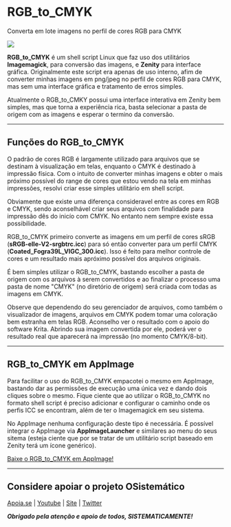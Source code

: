 # RGB_to_CMYK
Converta em lote imagens no perfil de cores RGB para CMYK

![](https://github.com/henriquead7/RGB_to_CMYK/blob/main/RGB_to_CMYK_appimage/AppDir/RGB_to_CMYK.png)

**RGB_to_CMYK** é um shell script Linux que faz uso dos utilitários **Imagemagick**, para conversão das imagens, e **Zenity** para interface gráfica.
Originalmente este script era apenas de uso interno, afim de converter minhas imagens em png/jpeg no perfil de cores RGB para CMYK, mas sem uma interface gráfica e tratamento de erros simples.

Atualmente o RGB_to_CMKY possui uma interface interativa em Zenity bem simples, mas que torna a experiência rica, basta selecionar a pasta de origem com as imagens e esperar o termino da conversão.

***

## Funções do RGB_to_CMYK
O padrão de cores RGB é largamente utilizado para arquivos que se destinam à visualização em telas, enquanto o CMYK é destinado à impressão física. Com o intuito de converter minhas imagens e obter o mais próximo possível do range de cores que estou vendo na tela em minhas impressões, resolvi criar esse simples utilitário em shell script.

Obviamente que existe uma diferença consideravel entre as cores em RGB e CMYK, sendo aconselhável criar seus arquivos com finalidade para impressão dês do inicío com CMYK. No entanto nem sempre existe essa possibilidade.

RGB_to_CMYK primeiro converte as imagens em um perfil de cores sRGB (**sRGB-elle-V2-srgbtrc.icc**) para só então converter para um perfil CMYK (**Coated_Fogra39L_VIGC_300.icc**). Isso é feito para melhor controle de cores e um resultado mais apróximo possível dos arquivos originais.

É bem simples utilizar o RGB_to_CMYK, bastando escolher a pasta de origem com os arquivos à serem convertidos e ao finalizar o processo uma pasta de nome "CMYK" (no diretório de origem) será criada com todas as imagens em CMYK.

Observe que dependendo do seu gerenciador de arquivos, como também o visualizador de imagens, arquivos em CMYK podem tomar uma coloração bem estranha em telas RGB. Aconselho ver o resultado com o apoio do software Krita. Abrindo sua imagem convertida por ele, poderá ver o resultado real que aparecerá na impressão (no momento CMYK/8-bit).

***

## RGB_to_CMYK em AppImage
Para facilitar o uso do RGB_to_CMYK empacotei o mesmo em AppImage, bastando dar as permissões de execução uma única vez e dando dois cliques sobre o mesmo. Fique ciente que ao utilizar o RGB_to_CMYK no formato shell script é preciso adicionar e configurar o caminho onde os perfis ICC se encontram, além de ter o Imagemagick em seu sistema. 

No AppImage nenhuma configuração deste tipo é necessária. É possível integrar o AppImage via **AppImageLauncher** e similares ao menu do seus sitema (esteja ciente que por se tratar de um utilitário script baseado em Zenity terá um ícone genérico).

[Baixe o RGB_to_CMYK em AppImage!](https://github.com/henriquead7/RGB_to_CMYK/releases/download/v1.1/RGB_to_CMYK-x86_64_v1.1.AppImage)

***

## Considere apoiar o projeto OSistemático

[Apoia.se](https://apoia.se/osistematico) |
[Youtube](https://www.youtube.com/OSistematico) |
[Site](http://www.osistematico.com.br/) |
[Twitter](https://twitter.com/henriquead7)

***Obrigado pela atenção e apoio de todos, SISTEMATICAMENTE!***
